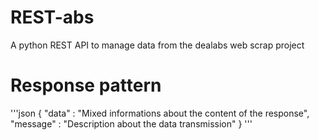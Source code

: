 # REST-abs
A python REST API to manage data from the dealabs web scrap project

# Response pattern
'''json
{
    "data" : "Mixed informations about the content of the response",
    "message" : "Description about the data transmission"
}
'''
